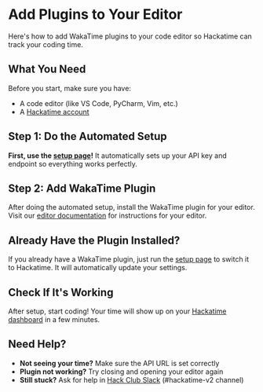 # Add Plugins to Your Editor

Here's how to add WakaTime plugins to your code editor so Hackatime can track your coding time.

## What You Need

Before you start, make sure you have:

- A code editor (like VS Code, PyCharm, Vim, etc.)
- A [Hackatime account](/)

## Step 1: Do the Automated Setup

**First, use the [setup page](https://hackatime.hackclub.com/my/wakatime_setup)!** It automatically sets up your API key and endpoint so everything works perfectly.

## Step 2: Add WakaTime Plugin

After doing the automated setup, install the WakaTime plugin for your editor. Visit our [editor documentation](https://hackatime.hackclub.com/docs#supported-editors) for instructions for your editor.

## Already Have the Plugin Installed?

If you already have a WakaTime plugin, just run the [setup page](https://hackatime.hackclub.com/my/wakatime_setup) to switch it to Hackatime. It will automatically update your settings.

## Check If It's Working

After setup, start coding! Your time will show up on your [Hackatime dashboard](https://hackatime.hackclub.com) in a few minutes.

## Need Help?

- **Not seeing your time?** Make sure the API URL is set correctly
- **Plugin not working?** Try closing and opening your editor again
- **Still stuck?** Ask for help in [Hack Club Slack](https://hackclub.slack.com) (#hackatime-v2 channel)
